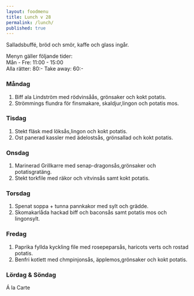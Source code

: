 ```yaml
---
layout: foodmenu
title: Lunch v 28
permalink: /lunch/
published: true
---
```

Salladsbuffé, bröd och smör, kaffe och glass ingår.

Menyn gäller följande tider:  
Mån - Fre: 11:00 - 15:00  
Alla rätter: 80:- Take away: 60:-

### Måndag

1. Biff ala Lindström med rödvinsåås, grönsaker och kokt potatis.
2. Strömmings flundra för finsmakare, skaldjur,lingon och potatis mos.

### Tisdag

1. Stekt fläsk med löksås,lingon och kokt potatis.
2. Ost panerad kassler med ädelostsås, grönsallad och kokt potatis.

### Onsdag

1. Marinerad Grillkarre med senap-dragonsås,grönsaker och potatisgratäng.
2. Stekt torkfile med räkor och vitvinsås samt kokt potatis.

### Torsdag

1. Spenat soppa + tunna pannkakor med sylt och grädde.
2. Skomakarlåda hackad biff och baconsås samt potatis mos och lingonsylt.

### Fredag

1. Paprika fyllda kyckling file med rosepeparsås, haricots verts och rostad potatis.
2. Benfri kotlett med chmpinjonsås, äpplemos,grönsaker och kokt potatis.

### Lördag & Söndag

Á la Carte
